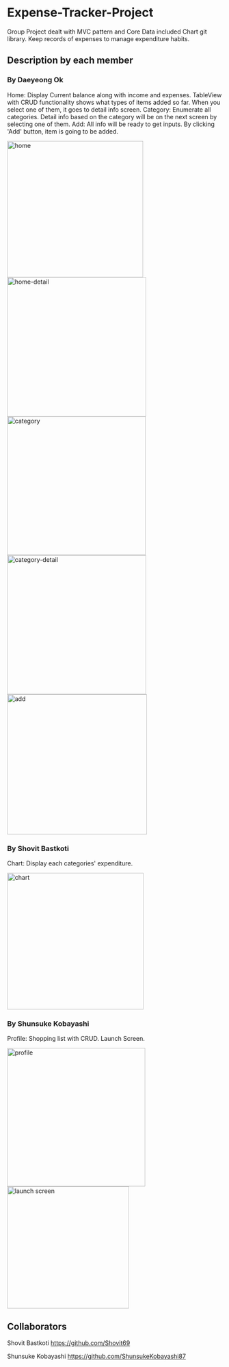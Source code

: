 # Expense-Tracker-Project

Group Project dealt with MVC pattern and Core Data included Chart git library. Keep records of expenses to manage expenditure habits.

## Description by each member

### By Daeyeong Ok
Home: Display Current balance along with income and expenses. TableView with CRUD functionality shows what types of items added so far. When you select one of them, it goes to detail info screen.
Category: Enumerate all categories. Detail info based on the category will be on the next screen by selecting one of them.
Add: All info will be ready to get inputs. By clicking 'Add' button, item is going to be added.

<img width="318" alt="home" src="https://user-images.githubusercontent.com/37741042/187049086-e35e5029-4a4a-44a9-910d-64659f7f498e.png"> <img width="325" alt="home-detail" src="https://user-images.githubusercontent.com/37741042/187049092-dfe1caba-7ce3-47f2-905d-f2b01485fc23.png">
<img width="324" alt="category" src="https://user-images.githubusercontent.com/37741042/187049096-cc6936ce-cf15-4f3a-8dca-82347c2058fc.png"> <img width="325" alt="category-detail" src="https://user-images.githubusercontent.com/37741042/187049099-478ed70a-be76-4028-b2a9-28d87da0f342.png">
<img width="327" alt="add" src="https://user-images.githubusercontent.com/37741042/187049104-2fbb7387-f7d1-43e1-850f-7945fb5073d6.png">


### By Shovit Bastkoti
Chart: Display each categories' expenditure.

<img width="319" alt="chart" src="https://user-images.githubusercontent.com/37741042/187049128-94a21c8f-12b3-4fc8-9cc9-78b40b85cf3f.png">


### By Shunsuke Kobayashi
Profile: Shopping list with CRUD.
Launch Screen.

<img width="323" alt="profile" src="https://user-images.githubusercontent.com/37741042/187049141-719980eb-3d5d-4c06-befa-1ff16d243452.png"> <img width="285" alt="launch screen" src="https://user-images.githubusercontent.com/37741042/187049155-16aa10ac-0727-49f5-9409-7e496431a9aa.png">


## Collaborators

Shovit Bastkoti
https://github.com/Shovit69

Shunsuke Kobayashi
https://github.com/ShunsukeKobayashi87
